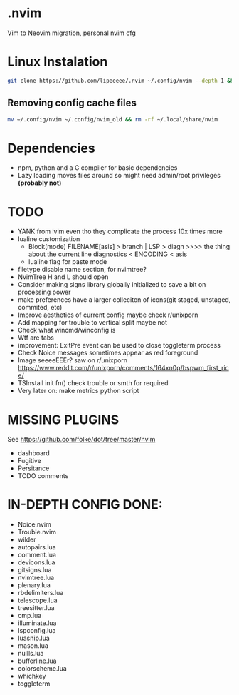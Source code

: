 # .nvim
Vim to Neovim migration, personal nvim cfg

# Linux Instalation
```bash
git clone https://github.com/lipeeeee/.nvim ~/.config/nvim --depth 1 && nvim
```

## Removing config cache files
```bash
mv ~/.config/nvim ~/.config/nvim_old && rm -rf ~/.local/share/nvim
```

# Dependencies
- npm, python and a C compiler for basic dependencies
- Lazy loading moves files around so might need admin/root privileges **(probably not)**

# TODO 
- YANK from lvim even tho they complicate the process 10x times more
- lualine customization
    - Block(mode) FILENAME[asis] > branch | LSP > diagn >>>> the thing about the current line diagnostics < ENCODING < asis 
    - lualine flag for paste mode 
- filetype disable name section, for nvimtree? 
- NvimTree H and L should open
- Consider making signs library globally initialized to save a bit on processing power
- make preferences have a larger colleciton of icons(git staged, unstaged, commited, etc)
- Improve aesthetics of current config maybe check r/unixporn
- Add mapping for trouble to vertical split maybe not
- Check what wincmd/winconfig is
- Wtf are tabs
- improvement: ExitPre event can be used to close toggleterm process 
- Check Noice messages sometimes appear as red foreground
- Image seeeeEEEr? saw on r/unixporn https://www.reddit.com/r/unixporn/comments/164xn0p/bspwm_first_rice/
- TSInstall init fn() check trouble or smth for required
- Very later on: make metrics python script

# MISSING PLUGINS
See https://github.com/folke/dot/tree/master/nvim

- dashboard
- Fugitive
- Persitance
- TODO comments

# IN-DEPTH CONFIG DONE:
- Noice.nvim
- Trouble.nvim
- wilder
- autopairs.lua
- comment.lua
- devicons.lua
- gitsigns.lua
- nvimtree.lua
- plenary.lua
- rbdelimiters.lua
- telescope.lua
- treesitter.lua
- cmp.lua
- illuminate.lua
- lspconfig.lua
- luasnip.lua
- mason.lua
- nullls.lua
- bufferline.lua
- colorscheme.lua
- whichkey
- toggleterm

